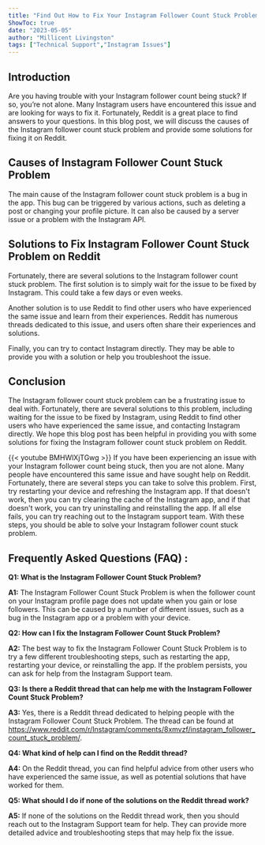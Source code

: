```yaml
---
title: "Find Out How to Fix Your Instagram Follower Count Stuck Problem on Reddit!"
ShowToc: true 
date: "2023-05-05"
author: "Millicent Livingston" 
tags: ["Technical Support","Instagram Issues"]
---
```

## Introduction

Are you having trouble with your Instagram follower count being stuck? If so, you’re not alone. Many Instagram users have encountered this issue and are looking for ways to fix it. Fortunately, Reddit is a great place to find answers to your questions. In this blog post, we will discuss the causes of the Instagram follower count stuck problem and provide some solutions for fixing it on Reddit.

## Causes of Instagram Follower Count Stuck Problem

The main cause of the Instagram follower count stuck problem is a bug in the app. This bug can be triggered by various actions, such as deleting a post or changing your profile picture. It can also be caused by a server issue or a problem with the Instagram API.

## Solutions to Fix Instagram Follower Count Stuck Problem on Reddit

Fortunately, there are several solutions to the Instagram follower count stuck problem. The first solution is to simply wait for the issue to be fixed by Instagram. This could take a few days or even weeks. 

Another solution is to use Reddit to find other users who have experienced the same issue and learn from their experiences. Reddit has numerous threads dedicated to this issue, and users often share their experiences and solutions. 

Finally, you can try to contact Instagram directly. They may be able to provide you with a solution or help you troubleshoot the issue.

## Conclusion

The Instagram follower count stuck problem can be a frustrating issue to deal with. Fortunately, there are several solutions to this problem, including waiting for the issue to be fixed by Instagram, using Reddit to find other users who have experienced the same issue, and contacting Instagram directly. We hope this blog post has been helpful in providing you with some solutions for fixing the Instagram follower count stuck problem on Reddit.

{{< youtube BMHWlXjTGwg >}} 
If you have been experiencing an issue with your Instagram follower count being stuck, then you are not alone. Many people have encountered this same issue and have sought help on Reddit. Fortunately, there are several steps you can take to solve this problem. First, try restarting your device and refreshing the Instagram app. If that doesn't work, then you can try clearing the cache of the Instagram app, and if that doesn't work, you can try uninstalling and reinstalling the app. If all else fails, you can try reaching out to the Instagram support team. With these steps, you should be able to solve your Instagram follower count stuck problem.

## Frequently Asked Questions (FAQ) :
**Q1: What is the Instagram Follower Count Stuck Problem?**

**A1:** The Instagram Follower Count Stuck Problem is when the follower count on your Instagram profile page does not update when you gain or lose followers. This can be caused by a number of different issues, such as a bug in the Instagram app or a problem with your device.

**Q2: How can I fix the Instagram Follower Count Stuck Problem?**

**A2:** The best way to fix the Instagram Follower Count Stuck Problem is to try a few different troubleshooting steps, such as restarting the app, restarting your device, or reinstalling the app. If the problem persists, you can ask for help from the Instagram Support team.

**Q3: Is there a Reddit thread that can help me with the Instagram Follower Count Stuck Problem?**

**A3:** Yes, there is a Reddit thread dedicated to helping people with the Instagram Follower Count Stuck Problem. The thread can be found at https://www.reddit.com/r/Instagram/comments/8xmvzf/instagram_follower_count_stuck_problem/.

**Q4: What kind of help can I find on the Reddit thread?**

**A4:** On the Reddit thread, you can find helpful advice from other users who have experienced the same issue, as well as potential solutions that have worked for them.

**Q5: What should I do if none of the solutions on the Reddit thread work?**

**A5:** If none of the solutions on the Reddit thread work, then you should reach out to the Instagram Support team for help. They can provide more detailed advice and troubleshooting steps that may help fix the issue.


